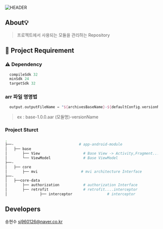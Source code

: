 ![HEADER](https://capsule-render.vercel.app/api?type=rect&color=gradient&height=100&section=header&text=side-project-module&fontSize=30&fontAlign=50&fontAlignY=50)

## About💡
> 프로젝트에서 사용되는 모듈을 관리하는 Repository

## 🔖 Project  Requirement 

### ⚠️  Dependency
```kotlin 
  compileSdk 32
  minSdk 24
  targetSdk 32
```
### arr 파일 명명법 
```kotlin 
  output.outputFileName = "${archivesBaseName}-${defaultConfig.versionName}.aar"
```
> ex : base-1.0.0.aar (모듈명)-versionName

### Project Sturct
```bash
.
├──-                              # app-android-module
│   ├── base
│       ├── View                    # Base View -> Activity,Fragment....
│       └── ViewModel               # Base ViewModel
├──-
│   ├── core
│       ├── mvi                    # mvi architecture Interface
├──-
│   ├──core-data
│       ├── authorization           # authorization Interface 
│       ├── retrofit                # retrofit....interceptor
│               ├── interceptor                # interceptor

```

## Developers
송현수 sj960126@naver.co.kr<br>
